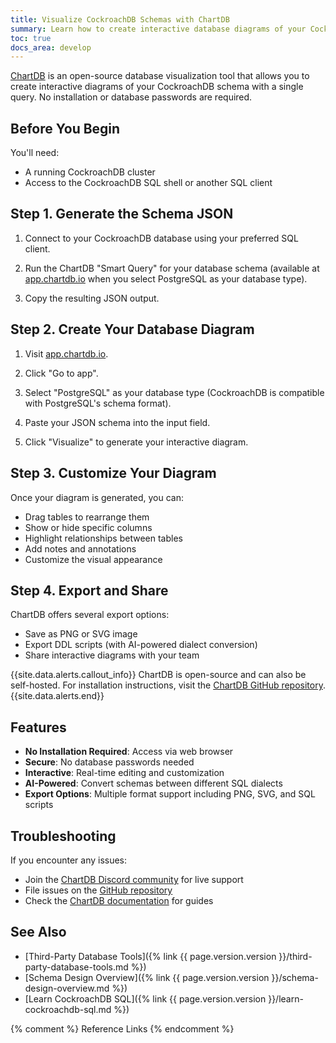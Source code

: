 ```yaml
---
title: Visualize CockroachDB Schemas with ChartDB
summary: Learn how to create interactive database diagrams of your CockroachDB schema using ChartDB's web-based visualization tool.
toc: true
docs_area: develop
---
```


[ChartDB][chartdb] is an open-source database visualization tool that allows you to create interactive diagrams of your CockroachDB schema with a single query. No installation or database passwords are required.

## Before You Begin

You'll need:
- A running CockroachDB cluster
- Access to the CockroachDB SQL shell or another SQL client

## Step 1. Generate the Schema JSON

1. Connect to your CockroachDB database using your preferred SQL client.

2. Run the ChartDB "Smart Query" for your database schema (available at [app.chartdb.io](https://app.chartdb.io) when you select PostgreSQL as your database type).

3. Copy the resulting JSON output.

## Step 2. Create Your Database Diagram

1. Visit [app.chartdb.io](https://app.chartdb.io).

2. Click "Go to app".

3. Select "PostgreSQL" as your database type (CockroachDB is compatible with PostgreSQL's schema format).

4. Paste your JSON schema into the input field.

5. Click "Visualize" to generate your interactive diagram.

## Step 3. Customize Your Diagram

Once your diagram is generated, you can:

- Drag tables to rearrange them
- Show or hide specific columns
- Highlight relationships between tables
- Add notes and annotations
- Customize the visual appearance

## Step 4. Export and Share

ChartDB offers several export options:

- Save as PNG or SVG image
- Export DDL scripts (with AI-powered dialect conversion)
- Share interactive diagrams with your team

{{site.data.alerts.callout_info}}
ChartDB is open-source and can also be self-hosted. For installation instructions, visit the [ChartDB GitHub repository](https://github.com/chartdb/chartdb).
{{site.data.alerts.end}}

## Features

- **No Installation Required**: Access via web browser
- **Secure**: No database passwords needed
- **Interactive**: Real-time editing and customization
- **AI-Powered**: Convert schemas between different SQL dialects
- **Export Options**: Multiple format support including PNG, SVG, and SQL scripts

## Troubleshooting

If you encounter any issues:
- Join the [ChartDB Discord community](https://discord.gg/chartdb) for live support
- File issues on the [GitHub repository](https://github.com/chartdb/chartdb/issues)
- Check the [ChartDB documentation](https://app.chartdb.io/docs) for guides

## See Also

+ [Third-Party Database Tools]({% link {{ page.version.version }}/third-party-database-tools.md %})
+ [Schema Design Overview]({% link {{ page.version.version }}/schema-design-overview.md %})
+ [Learn CockroachDB SQL]({% link {{ page.version.version }}/learn-cockroachdb-sql.md %})

{% comment %} Reference Links {% endcomment %}

[chartdb]: https://chartdb.io
